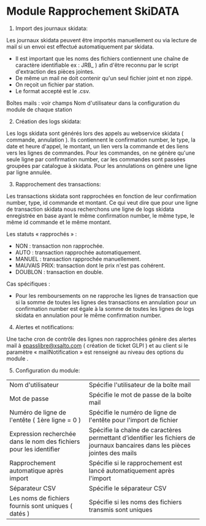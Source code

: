 Module Rapprochement SkiDATA
===============================


1. Import des journaux skidata:

Les journaux skidata peuvent être importés manuellement ou via lecture de mail si un envoi est effectué automatiquement par skidata.

-   Il est important que les noms des fichiers contiennent une chaîne de caractère identifiable  ex : JRB_ ) afin d'être reconnu par le script d'extraction des pièces jointes.
-   De même un mail ne doit contenir qu'un seul fichier joint et non zippé.
-   On reçoit un fichier par station.
-   Le format accepté est le .csv.

Boîtes mails : voir champs Nom d'utilisateur dans la configuration du module de chaque station


2. Création des logs skidata:

Les logs skidata sont générés lors des appels au webservice skidata ( commande, annulation ). Ils  contiennent le confirmation number, le type, la date et heure d'appel, le montant, un lien vers la commande et des liens vers les lignes de commandes.
Pour les commandes, on ne génère qu'une seule ligne par confirmation number, car les commandes sont passées groupées par catalogue à skidata.
Pour les annulations on génère une ligne par ligne annulée.


3. Rapprochement des transactions:

Les transactions skidata sont rapprochées en fonction de leur confirmation number, type, id commande et montant. Ce qui veut dire que pour une ligne de transaction skidata nous recherchons une ligne de logs skidata enregistrée en base ayant le même confirmation number, le même type, le même id commande et le même montant.

Les statuts « rapprochés » :

-   NON : transaction non rapprochée.
-   AUTO : transaction rapprochée automatiquement.
-   MANUEL : transaction rapprochée manuellement.
-   MAUVAIS PRIX: transaction dont le prix n'est pas cohérent.
-   DOUBLON : transaction en double.

Cas spécifiques :

-   Pour les remboursements on ne rapproche les lignes de transaction que si la somme de toutes les lignes des transactions en annulation pour un confirmation number est égale à la somme de toutes les lignes de logs skidata en annulation pour le même confirmation number.


4. Alertes et notifications:

Une tache cron de contrôle des lignes non rapprochées génère des alertes mail à epasslibre@xsalto.com ( création de ticket GLPI ) et au client si le paramètre « mailNotification » est renseigné au niveau des options du module .


5. Configuration du module:

<table>
<tbody>
<tr>
<td>Nom d'utilisateur</td><td>Spécifie l'utilisateur de la boîte mail</td>
</tr>
<tr>
<td>Mot de passe</td><td>Spécifie le mot de passe de la boîte mail</td>
</tr>
<tr>
<td>Numéro de ligne de l'entête ( 1ère ligne = 0 )</td><td>Spécifie le numéro de ligne de l'entête pour l'import de fichier</td>
</tr>
<tr>
<td>Expression recherchée dans le nom des fichiers pour les identifier</td><td>Spécifie la chaîne de caractères permettant d’identifier les fichiers de journaux bancaires dans les pièces jointes des mails</td>
</tr>
<tr>
<td>Rapprochement automatique après import</td><td>Spécifie si le rapprochement est lancé automatiquement après l'import</td>
</tr>
<tr>
<td>Séparateur CSV</td><td>Spécifie le séparateur CSV</td>
</tr>
<tr>
<td>Les noms de fichiers fournis sont uniques ( datés )</td><td>Spécifie si les noms des fichiers transmis sont uniques</td>
</tr>
</tbody>
</table>





